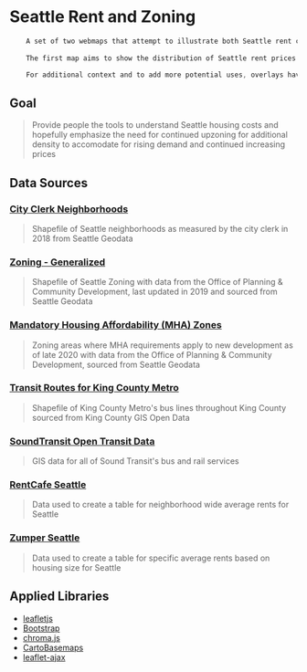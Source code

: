# Seattle Rent and Zoning

``` css
    A set of two webmaps that attempt to illustrate both Seattle rent costs and their relative distribution as well as offer some additional insight into why areas are priced the way they are beyond just simple demand. 
    
    The first map aims to show the distribution of Seattle rent prices for housing sizes ranging from studio to 3 bedrooms as well as the overall average for the recognized neighborhood. The second map depicts Seattle zoning, which has an immense effect on not just what kind of housing an area has, but the number of units in an area that may be available. 

    For additional context and to add more potential uses, overlays have been added for both maps that include public transit routes for both King County Metro and the Sound Transit Link Light Rail as well as zones that have been designated for Mandatory Housing Affordability where new developments in these upzoned areas must contribute to affordable housing which could offer additional insight. 
```

## Goal

> Provide people the tools to understand Seattle housing costs and hopefully emphasize the need for continued upzoning for additional density to accomodate for rising demand and continued increasing prices

## Data Sources

### [City Clerk Neighborhoods](https://data-seattlecitygis.opendata.arcgis.com/datasets/city-clerk-neighborhoods?geometry=-123.248%2C47.450%2C-121.018%2C47.774)

> Shapefile of Seattle neighborhoods as measured by the city clerk in 2018 from Seattle Geodata

### [Zoning - Generalized](https://data-seattlecitygis.opendata.arcgis.com/datasets/dc24930c704a4ad0bb5af952ee28eb82_11/data?geometry=-123.453%2C47.454%2C-121.223%2C47.778)

> Shapefile of Seattle Zoning with data from the Office of Planning & Community Development, last updated in 2019 and sourced from Seattle Geodata

### [Mandatory Housing Affordability (MHA) Zones](https://data-seattlecitygis.opendata.arcgis.com/datasets/cce94a62698640b59031ae35292acfe5_0?geometry=-123.314%2C47.454%2C-121.084%2C47.778)

> Zoning areas where MHA requirements apply to new development as of late 2020 with data from the Office of Planning & Community Development, sourced from Seattle Geodata

### [Transit Routes for King County Metro](https://gis-kingcounty.opendata.arcgis.com/datasets/transit-routes-for-king-county-metro-transitroute-line?geometry=-122.443%2C47.654%2C-122.164%2C47.695)

> Shapefile of King County Metro's bus lines throughout King County sourced from King County GIS Open Data

### [SoundTransit Open Transit Data](https://www.soundtransit.org/help-contacts/business-information/open-transit-data-otd/otd-downloads)

> GIS data for all of Sound Transit's bus and rail services

### [RentCafe Seattle](https://www.rentcafe.com/average-rent-market-trends/us/wa/seattle/)

> Data used to create a table for neighborhood wide average rents for Seattle

### [Zumper Seattle](https://www.zumper.com/rent-research/seattle-wa)

> Data used to create a table for specific average rents based on housing size for Seattle

## Applied Libraries

- [leafletjs](https://leafletjs.com/)
- [Bootstrap](https://getbootstrap.com/)
- [chroma.js](https://gka.github.io/chroma.js/)
- [CartoBasemaps](https://carto.com/basemaps/)
- [leaflet-ajax](https://cdnjs.com/libraries/leaflet-ajax)